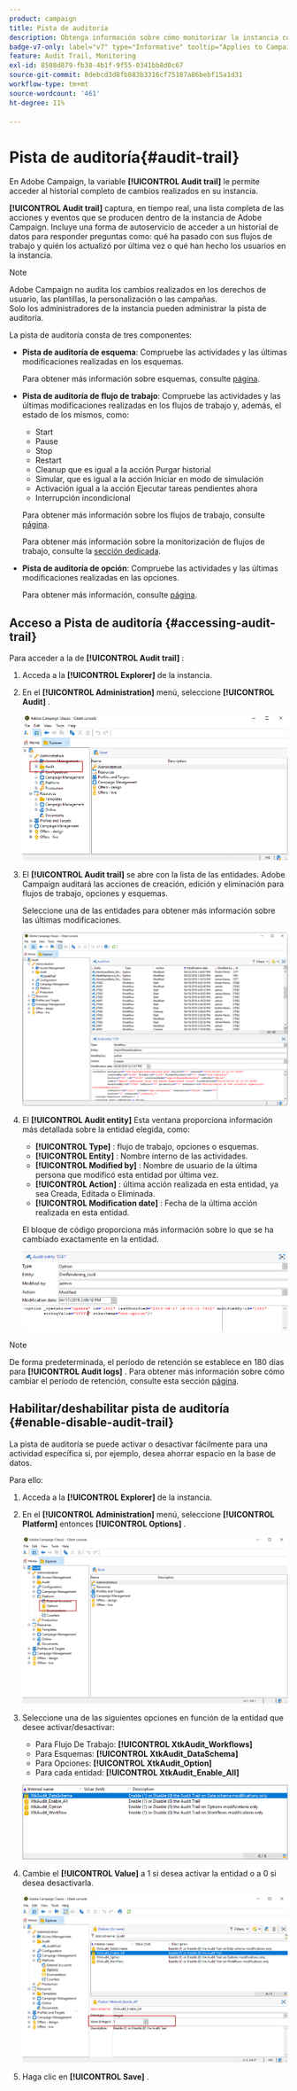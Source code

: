 ```yaml
---
product: campaign
title: Pista de auditoría
description: Obtenga información sobre cómo monitorizar la instancia con la pista de auditoría de Campaign
badge-v7-only: label="v7" type="Informative" tooltip="Applies to Campaign Classic v7 only"
feature: Audit Trail, Monitoring
exl-id: 8508d879-fb38-4b1f-9f55-0341bb8d0c67
source-git-commit: 8debcd3d8fb883b3316cf75187a86bebf15a1d31
workflow-type: tm+mt
source-wordcount: '461'
ht-degree: 11%

---
```


# Pista de auditoría{#audit-trail}



En Adobe Campaign, la variable **[!UICONTROL Audit trail]** le permite acceder al historial completo de cambios realizados en su instancia.

**[!UICONTROL Audit trail]** captura, en tiempo real, una lista completa de las acciones y eventos que se producen dentro de la instancia de Adobe Campaign. Incluye una forma de autoservicio de acceder a un historial de datos para responder preguntas como: qué ha pasado con sus flujos de trabajo y quién los actualizó por última vez o qué han hecho los usuarios en la instancia.

>[!NOTE]
>
>Adobe Campaign no audita los cambios realizados en los derechos de usuario, las plantillas, la personalización o las campañas.\
>Solo los administradores de la instancia pueden administrar la pista de auditoría.

La pista de auditoría consta de tres componentes:

* **Pista de auditoría de esquema**: Compruebe las actividades y las últimas modificaciones realizadas en los esquemas.

   Para obtener más información sobre esquemas, consulte [página](../../configuration/using/data-schemas.md).

* **Pista de auditoría de flujo de trabajo**: Compruebe las actividades y las últimas modificaciones realizadas en los flujos de trabajo y, además, el estado de los mismos, como:

   * Start
   * Pause
   * Stop
   * Restart
   * Cleanup que es igual a la acción Purgar historial
   * Simular, que es igual a la acción Iniciar en modo de simulación
   * Activación igual a la acción Ejecutar tareas pendientes ahora
   * Interrupción incondicional

   Para obtener más información sobre los flujos de trabajo, consulte [página](../../workflow/using/about-workflows.md).

   Para obtener más información sobre la monitorización de flujos de trabajo, consulte la [sección dedicada](../../workflow/using/monitoring-workflow-execution.md).

* **Pista de auditoría de opción**: Compruebe las actividades y las últimas modificaciones realizadas en las opciones.

   Para obtener más información, consulte [página](../../installation/using/configuring-campaign-options.md).

## Acceso a Pista de auditoría {#accessing-audit-trail}

Para acceder a la de **[!UICONTROL Audit trail]** :

1. Acceda a la **[!UICONTROL Explorer]** de la instancia.
1. En el **[!UICONTROL Administration]** menú, seleccione **[!UICONTROL Audit]** .

   ![](assets/audit_trail_1.png)

1. El **[!UICONTROL Audit trail]** se abre con la lista de las entidades. Adobe Campaign auditará las acciones de creación, edición y eliminación para flujos de trabajo, opciones y esquemas.

   Seleccione una de las entidades para obtener más información sobre las últimas modificaciones.

   ![](assets/audit_trail_2.png)

1. El **[!UICONTROL Audit entity]** Esta ventana proporciona información más detallada sobre la entidad elegida, como:

   * **[!UICONTROL Type]** : flujo de trabajo, opciones o esquemas.
   * **[!UICONTROL Entity]** : Nombre interno de las actividades.
   * **[!UICONTROL Modified by]** : Nombre de usuario de la última persona que modificó esta entidad por última vez.
   * **[!UICONTROL Action]** : última acción realizada en esta entidad, ya sea Creada, Editada o Eliminada.
   * **[!UICONTROL Modification date]** : Fecha de la última acción realizada en esta entidad.

   El bloque de código proporciona más información sobre lo que se ha cambiado exactamente en la entidad.

   ![](assets/audit_trail_3.png)

>[!NOTE]
>
>De forma predeterminada, el período de retención se establece en 180 días para **[!UICONTROL Audit logs]** . Para obtener más información sobre cómo cambiar el período de retención, consulte esta sección [página](../../production/using/database-cleanup-workflow.md#deployment-wizard).

## Habilitar/deshabilitar pista de auditoría {#enable-disable-audit-trail}

La pista de auditoría se puede activar o desactivar fácilmente para una actividad específica si, por ejemplo, desea ahorrar espacio en la base de datos.

Para ello:

1. Acceda a la **[!UICONTROL Explorer]** de la instancia.
1. En el **[!UICONTROL Administration]** menú, seleccione **[!UICONTROL Platform]** entonces **[!UICONTROL Options]** .

   ![](assets/audit_trail_4.png)

1. Seleccione una de las siguientes opciones en función de la entidad que desee activar/desactivar:

   * Para Flujo De Trabajo: **[!UICONTROL XtkAudit_Workflows]**
   * Para Esquemas: **[!UICONTROL XtkAudit_DataSchema]**
   * Para Opciones: **[!UICONTROL XtkAudit_Option]**
   * Para cada entidad: **[!UICONTROL XtkAudit_Enable_All]**

   ![](assets/audit_trail_5.png)

1. Cambie el **[!UICONTROL Value]** a 1 si desea activar la entidad o a 0 si desea desactivarla.

   ![](assets/audit_trail_6.png)

1. Haga clic en **[!UICONTROL Save]** .
